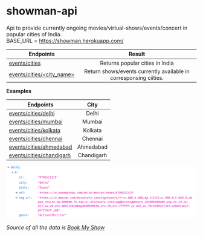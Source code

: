 # showman-api

Api to provide currently ongoing movies/virtual-shows/events/concert in popular cities of India.<br>
BASE_URL = https://showman.herokuapp.com/

| Endpoints       | Result           |
| -------------   |:-------------:|
| <a href="https://showman.herokuapp.com/events/cities">events/cities </a>      | Returns popular cities in India|
| <a href="https://showman.herokuapp.com/events/cities/delhi">events/cities/<city_name> </a>       | Return shows/events currently available in corresponsing ciities. |
  
 <b>Examples</b> 
 
| Endpoints       | City           |
| -------------   |:-------------:|
| <a href="https://showman.herokuapp.com/events/cities/delhi">events/cities/delhi </a>      | Delhi|
| <a href="https://showman.herokuapp.com/events/cities/mumbai">events/cities/mumbai </a>       | Mumbai |
| <a href="https://showman.herokuapp.com/events/cities/kolkata">events/cities/kolkata </a>      | Kolkata|
| <a href="https://showman.herokuapp.com/events/cities/chennai">events/cities/chennai </a>      | Chennai|
| <a href="https://showman.herokuapp.com/events/cities/ahmedabad">events/cities/ahmedabad </a>      | Ahmedabad|
| <a href="https://showman.herokuapp.com/events/cities/chandigarh">events/cities/chandigarh </a>      | Chandigarh|

<img width="500" alt="portfolio_view" src="https://github.com/ashish1sasmal/showman-api/blob/main/demo.png">


<i style="font-size:4;">Source of all the data is <a href="https://in.bookmyshow.com/">Book My Show</a></i>
